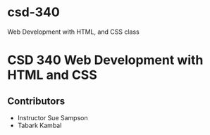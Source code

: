 # csd-340
Web Development with HTML, and CSS class
# CSD 340 Web Development with HTML and CSS
## Contributors
- Instructor Sue Sampson
- Tabark Kambal
